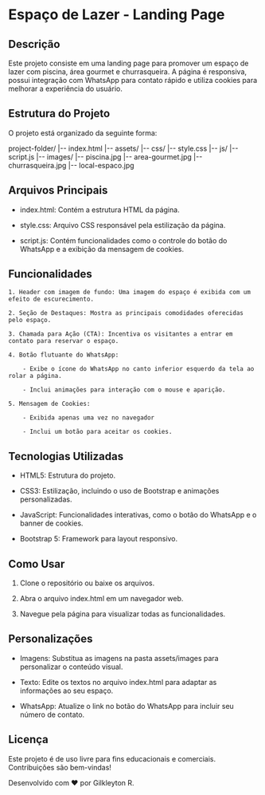 # Espaço de Lazer - Landing Page

## Descrição

Este projeto consiste em uma landing page para promover um espaço de lazer com piscina, área gourmet e churrasqueira. A página é responsiva, possui integração com WhatsApp para contato rápido e utiliza cookies para melhorar a experiência do usuário.

## Estrutura do Projeto

O projeto está organizado da seguinte forma:

project-folder/
|-- index.html
|-- assets/
    |-- css/
        |-- style.css
    |-- js/
        |-- script.js
    |-- images/
        |-- piscina.jpg
        |-- area-gourmet.jpg
        |-- churrasqueira.jpg
        |-- local-espaco.jpg

## Arquivos Principais

- index.html: Contém a estrutura HTML da página.

- style.css: Arquivo CSS responsável pela estilização da página.

- script.js: Contém funcionalidades como o controle do botão do WhatsApp e a exibição da mensagem de   cookies.

## Funcionalidades

    1. Header com imagem de fundo: Uma imagem do espaço é exibida com um efeito de escurecimento.

    2. Seção de Destaques: Mostra as principais comodidades oferecidas pelo espaço.

    3. Chamada para Ação (CTA): Incentiva os visitantes a entrar em contato para reservar o espaço.

    4. Botão flutuante do WhatsApp:

        - Exibe o ícone do WhatsApp no canto inferior esquerdo da tela ao rolar a página.

        - Inclui animações para interação com o mouse e aparição.

    5. Mensagem de Cookies:

        - Exibida apenas uma vez no navegador

        - Inclui um botão para aceitar os cookies.

## Tecnologias Utilizadas

- HTML5: Estrutura do projeto.

- CSS3: Estilização, incluindo o uso de Bootstrap e animações personalizadas.

- JavaScript: Funcionalidades interativas, como o botão do WhatsApp e o banner de cookies.

- Bootstrap 5: Framework para layout responsivo.

## Como Usar

1. Clone o repositório ou baixe os arquivos.

2. Abra o arquivo index.html em um navegador web.

3. Navegue pela página para visualizar todas as funcionalidades.

## Personalizações

- Imagens: Substitua as imagens na pasta assets/images para personalizar o conteúdo visual.

- Texto: Edite os textos no arquivo index.html para adaptar as informações ao seu espaço.

- WhatsApp: Atualize o link no botão do WhatsApp para incluir seu número de contato.

## Licença

Este projeto é de uso livre para fins educacionais e comerciais. Contribuições são bem-vindas!

Desenvolvido com ❤ por Gilkleyton R.
    
       
